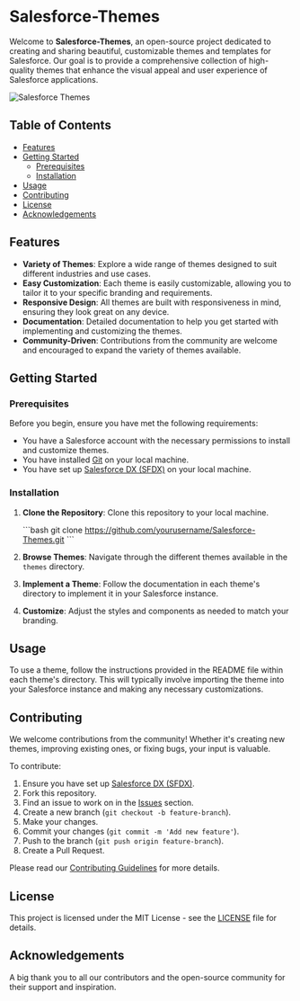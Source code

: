 
# Salesforce-Themes

Welcome to **Salesforce-Themes**, an open-source project dedicated to creating and sharing beautiful, customizable themes and templates for Salesforce. Our goal is to provide a comprehensive collection of high-quality themes that enhance the visual appeal and user experience of Salesforce applications.

![Salesforce Themes](header-image.png)

## Table of Contents

- [Features](#features)
- [Getting Started](#getting-started)
  - [Prerequisites](#prerequisites)
  - [Installation](#installation)
- [Usage](#usage)
- [Contributing](#contributing)
- [License](#license)
- [Acknowledgements](#acknowledgements)

## Features

- **Variety of Themes**: Explore a wide range of themes designed to suit different industries and use cases.
- **Easy Customization**: Each theme is easily customizable, allowing you to tailor it to your specific branding and requirements.
- **Responsive Design**: All themes are built with responsiveness in mind, ensuring they look great on any device.
- **Documentation**: Detailed documentation to help you get started with implementing and customizing the themes.
- **Community-Driven**: Contributions from the community are welcome and encouraged to expand the variety of themes available.

## Getting Started

### Prerequisites

Before you begin, ensure you have met the following requirements:

- You have a Salesforce account with the necessary permissions to install and customize themes.
- You have installed [Git](https://git-scm.com/) on your local machine.
- You have set up [Salesforce DX (SFDX)](https://developer.salesforce.com/tools/sfdxcli) on your local machine.

### Installation

1. **Clone the Repository**: Clone this repository to your local machine.

   \`\`\`bash
   git clone https://github.com/yourusername/Salesforce-Themes.git
   \`\`\`

2. **Browse Themes**: Navigate through the different themes available in the `themes` directory.

3. **Implement a Theme**: Follow the documentation in each theme's directory to implement it in your Salesforce instance.

4. **Customize**: Adjust the styles and components as needed to match your branding.

## Usage

To use a theme, follow the instructions provided in the README file within each theme's directory. This will typically involve importing the theme into your Salesforce instance and making any necessary customizations.

## Contributing

We welcome contributions from the community! Whether it's creating new themes, improving existing ones, or fixing bugs, your input is valuable.

To contribute:

1. Ensure you have set up [Salesforce DX (SFDX)](https://developer.salesforce.com/tools/sfdxcli).
2. Fork this repository.
3. Find an issue to work on in the [Issues](https://github.com/yourusername/Salesforce-Themes/issues) section.
4. Create a new branch (`git checkout -b feature-branch`).
5. Make your changes.
6. Commit your changes (`git commit -m 'Add new feature'`).
7. Push to the branch (`git push origin feature-branch`).
8. Create a Pull Request.

Please read our [Contributing Guidelines](CONTRIBUTING.md) for more details.

## License

This project is licensed under the MIT License - see the [LICENSE](LICENSE) file for details.

## Acknowledgements

A big thank you to all our contributors and the open-source community for their support and inspiration.
